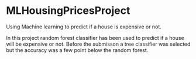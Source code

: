 # MLHousingPricesProject
Using Machine learning to predict if a house is expensive or not.

In this project random forest classifier has been used to predict if a house will be expensive or not. Before the submisson a tree classifier was selected but the accuracy was a few point below the random forest.
